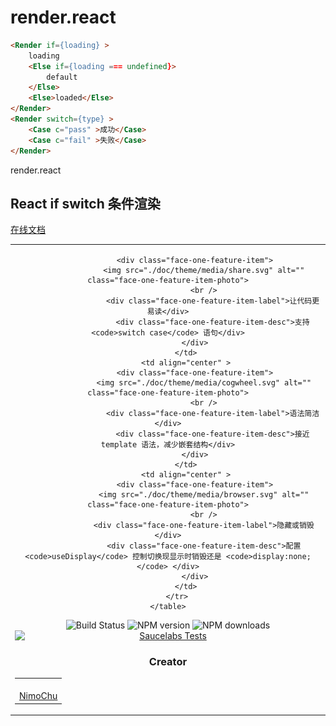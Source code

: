 # render.react

<!--MR-D{tpl: 'home'}-->

<!-- MARKRUN-HTML
<style>h1 {display:none;}</style>
-->

<!-- MARKRUN-HTML
<div style="display:none;" >
-->

```html
<Render if={loading} >
    loading
    <Else if={loading === undefined}>
        default
    </Else>
    <Else>loaded</Else>
</Render>
<Render switch={type} >
    <Case c="pass" >成功</Case>
    <Case c="fail" >失败</Case>
</Render>
```

<!-- MARKRUN-HTML
</div>
-->


<div class="face-one-intro">
    <div class="face-one-intro-title">render.react</div>
    <h2 class="face-one-intro-desc">
        React if switch 条件渲染
    </h2>
    <!-- MARKRUN-HTML
        <div class="face-one-readmedemo">
            <div class="face-one-readmedemo-node" style="padding:0 1em;" >
            <pre><code class="lang-html"><span class="hljs-tag">&lt;<span class="hljs-name">Render</span> <span class="hljs-attr">if</span>=<span class="hljs-string">{loading}</span> &gt;</span>
    loading
    <span class="hljs-tag">&lt;<span class="hljs-name">Else</span> <span class="hljs-attr">if</span>=<span class="hljs-string">{</span><span class="hljs-attr">loading</span> === <span class="hljs-string">undefined</span>}&gt;</span>
        default
    <span class="hljs-tag">&lt;/<span class="hljs-name">Else</span>&gt;</span>
    <span class="hljs-tag">&lt;<span class="hljs-name">Else</span>&gt;</span>loadinged<span class="hljs-tag">&lt;/<span class="hljs-name">Else</span>&gt;</span>
<span class="hljs-tag">&lt;/<span class="hljs-name">Render</span>&gt;</span>
</code><span class="hljs-tag">&lt;<span class="hljs-name">Render</span> <span class="hljs-attr">switch</span>=<span class="hljs-string">{type}</span> &gt;</span>
    <span class="hljs-tag">&lt;<span class="hljs-name">Case</span> <span class="hljs-attr">c</span>=<span class="hljs-string">"pass"</span> &gt;</span>成功<span class="hljs-tag">&lt;/<span class="hljs-name">Case</span>&gt;</span>
    <span class="hljs-tag">&lt;<span class="hljs-name">Case</span> <span class="hljs-attr">c</span>=<span class="hljs-string">"fail"</span> &gt;</span>失败<span class="hljs-tag">&lt;/<span class="hljs-name">Case</span>&gt;</span>
<span class="hljs-tag">&lt;/<span class="hljs-name">Render</span>&gt;</span>
</code>
</pre>
            </div>
        </div>
    -->
    <div class="face-one-intro-tool">
        <a href="https://onface.github.io/render.react" class="face-one-intro-btn face-one-intro-btn--primary mr-online-hide" >在线文档</a>
        <!-- MARKRUN-HTML
            <a href="./doc/intro.md" class="face-one-intro-btn face-one-intro-btn--primary">指引</a>
            <a href="http://github.com/onface/render.react" class="face-one-intro-btn">GITHUB</a>
        -->
    </div>
</div>
<div class="face-one-feature">
    <table style="width:100%;" data-comments="In order to github typesetting so use the table tag" >
        <tr>
            <td align="center" >

                <div class="face-one-feature-item">
                    <img src="./doc/theme/media/share.svg" alt="" class="face-one-feature-item-photo">
                    <br />
                        <div class="face-one-feature-item-label">让代码更易读</div>
                        <div class="face-one-feature-item-desc">支持 <code>switch case</code> 语句</div>
                </div>
            </td>
            <td align="center" >
                <div class="face-one-feature-item">
                    <img src="./doc/theme/media/cogwheel.svg" alt="" class="face-one-feature-item-photo">
                    <br />
                        <div class="face-one-feature-item-label">语法简洁</div>
                        <div class="face-one-feature-item-desc">接近 template 语法，减少嵌套结构</div>
                </div>
            </td>
            <td align="center" >
                <div class="face-one-feature-item">
                    <img src="./doc/theme/media/browser.svg" alt="" class="face-one-feature-item-photo">
                    <br />
                    <div class="face-one-feature-item-label">隐藏或销毁</div>
                    <div class="face-one-feature-item-desc">配置 <code>useDisplay</code> 控制切换现显示时销毁还是 <code>display:none;</code> </div>
                </div>
            </td>
        </tr>
    </table>
</div>


<div style="text-align:center;" >
    <a href="https://travis-ci.org/onface/render.react" style="text-decoration: none;" >
        <img alt="Build Status" src="https://api.travis-ci.org/onface/render.react.svg?branch=master" />
    </a>
    <a href="https://npmjs.org/package/render.react"  style="text-decoration: none;" >
        <img alt="NPM version" src="https://img.shields.io/npm/v/render.react.svg?style=flat" />
    </a>
    <a href="https://npmjs.org/package/render.react"  style="text-decoration: none;" >
        <img alt="NPM downloads" src="https://img.shields.io/npm/dm/render.react.svg?style=flat" />
    </a>
</div>


<a href="https://saucelabs.com/u/onface-render.react" >
    <img alt="Saucelabs Tests" style="display:block;margin-left:auto;margin-right:auto;" src="https://saucelabs.com/browser-matrix/onface-render-react.svg" >
</a>


<h3 class="face-one-feature-title">
    Creator
</h3>
<div class="face-one-feature face-one-feature--creator">
    <table style="width:100%;" data-comments="In order to github typesetting so use the table tag" >
        <tr>
            <td align="center" >
                <a class="face-one-feature-item" href="https://github.com/nimojs">
                    <img src="https://github.com/nimojs.png" width="150 height="150" alt="" class="face-one-feature-item-avatar">
                    <br />
                    <div class="face-one-feature-item-label">NimoChu</div>
                </a>
            </td>
        </tr>
    </table>
</div>
